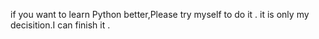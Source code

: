 if you want to learn Python better,Please try myself to do it .
it is only my decisition.I can finish it .